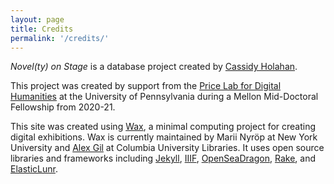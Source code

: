 ```yaml
---
layout: page
title: Credits
permalink: '/credits/'
---
```


_Novel(ty) on Stage_ is a database project created by [Cassidy Holahan](https://www.cassidyholahan.com).

This project was created by support from the [Price Lab for Digital Humanities](https://pricelab.sas.upenn.edu/) at the University of Pennsylvania during a Mellon Mid-Doctoral Fellowship from 2020-21. 

This site was created using [Wax](https://minicomp.github.io/wax/), a minimal computing project for creating digital exhibitions. Wax is currently maintained by Marii Nyröp at New York University and [Alex Gil](https://github.com/elotroalex) at Columbia University Libraries. It uses open source libraries and frameworks including [Jekyll](https://jekyllrb.com), [IIIF](http://iiif.io), [OpenSeaDragon](https://openseadragon.github.io/), [Rake](https://ruby.github.io/rake/), and [ElasticLunr](http://elasticlunr.com/). 

